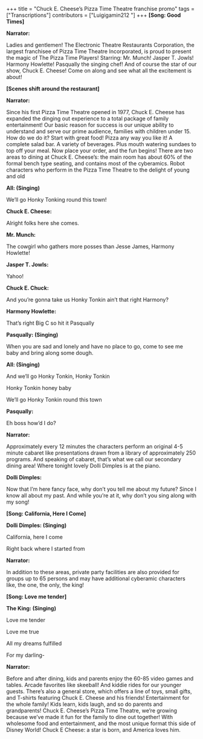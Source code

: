 +++
title = "Chuck E. Cheese’s Pizza Time Theatre franchise promo"
tags = ["Transcriptions"]
contributors = ["Luigigamin212 "]
+++
**[Song: Good Times]**

**Narrator:**

Ladies and gentlemen! The Electronic Theatre Restaurants Corporation, the largest franchisee of Pizza Time Theatre Incorporated, is proud to present the magic of The Pizza Time Players! Starring: Mr. Munch! Jasper T. Jowls! Harmony Howlette! Pasqually the singing chef! And of course the star of our show, Chuck E. Cheese! Come on along and see what all the excitement is about! 

**[Scenes shift around the restaurant]**

**Narrator:**

Since his first Pizza Time Theatre opened in 1977, Chuck E. Cheese has expanded the dinging out experience to a total package of family entertainment! Our basic reason for success is our unique ability to understand and serve our prime audience, families with children under 15. How do we do it? Start with great food! Pizza any way you like it! A complete salad bar. A variety of beverages. Plus mouth watering sundaes to top off your meal. Now place your order, and the fun begins! There are two areas to dining at Chuck E. Cheese’s: the main room has about 60% of the formal bench type seating, and contains most of the cyberamics. Robot characters who perform in the Pizza Time Theatre to the delight of young and old 

**All: (Singing)**

We’ll go Honky Tonking round this town! 

**Chuck E. Cheese:**

Alright folks here she comes. 

**Mr. Munch:**

The cowgirl who gathers more posses than Jesse James, Harmony Howlette! 

**Jasper T. Jowls:**

Yahoo! 

**Chuck E. Chuck:**

And you’re gonna take us Honky Tonkin ain’t that right Harmony? 

**Harmony Howlette:**

That’s right Big C so hit it Pasqually

**Pasqually: (Singing)**

When you are sad and lonely and have no place to go, come to see me baby and bring along some dough. 

**All: (Singing)**

And we’ll go Honky Tonkin, Honky Tonkin

Honky Tonkin honey baby

We’ll go Honky Tonkin round this town

**Pasqually:**

Eh boss how’d I do? 

**Narrator:**

Approximately every 12 minutes the characters perform an original 4-5 minute cabaret like presentations drawn from a library of approximately 250 programs. And speaking of cabaret, that’s what we call our secondary dining area! Where tonight lovely Dolli Dimples is at the piano.

**Dolli Dimples:**

Now that I’m here fancy face, why don’t you tell me about my future? Since I know all about my past. And while you’re at it, why don’t you sing along with my song! 

**[Song: California, Here I Come]**

**Dolli Dimples: (Singing)**

California, here I come

Right back where I started from 

**Narrator:**

In addition to these areas, private party facilities are also provided for groups up to 65 persons and may have additional cyberamic characters like, the one, the only, the king! 

**[Song: Love me tender]**

**The King: (Singing)**

Love me tender 

Love me true 

All my dreams fulfilled 

For my darling- 

**Narrator:**

Before and after dining, kids and parents enjoy the 60-85 video games and tables. Arcade favorites like skeeball! And kiddie rides for our younger guests. There’s also a general store, which offers a line of toys, small gifts, and T-shirts featuring Chuck E. Cheese and his friends! Entertainment for the whole family! Kids learn, kids laugh, and so do parents and grandparents! Chuck E. Cheese’s Pizza Time Theatre, we’re growing because we’ve made it fun for the family to dine out together! With wholesome food and entertainment, and the most unique format this side of Disney World! Chuck E Cheese: a star is born, and America loves him. 
